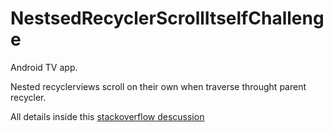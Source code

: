 # NestsedRecyclerScrollItselfChallenge

Android TV app.

Nested recyclerviews scroll on their own when traverse throught parent recycler.

All details inside this [stackoverflow descussion](https://stackoverflow.com/questions/54253974/android-nested-recyclerview-scrolling-itself-when-trawers-through-parent-recycl)

